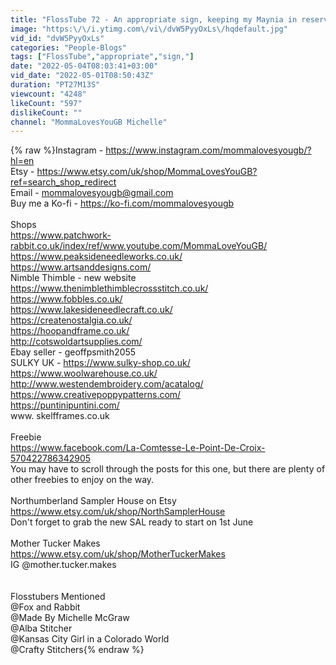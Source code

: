 ```yaml
---
title: "FlossTube 72 - An appropriate sign, keeping my Maynia in reserve and taking a break"
image: "https:\/\/i.ytimg.com\/vi\/dvW5PyyOxLs\/hqdefault.jpg"
vid_id: "dvW5PyyOxLs"
categories: "People-Blogs"
tags: ["FlossTube","appropriate","sign,"]
date: "2022-05-04T08:03:41+03:00"
vid_date: "2022-05-01T08:50:43Z"
duration: "PT27M13S"
viewcount: "4248"
likeCount: "597"
dislikeCount: ""
channel: "MommaLovesYouGB Michelle"
---
```

{% raw %}Instagram - <a rel="nofollow" target="blank" href="https://www.instagram.com/mommalovesyougb/?hl=en">https://www.instagram.com/mommalovesyougb/?hl=en</a> <br />Etsy - <a rel="nofollow" target="blank" href="https://www.etsy.com/uk/shop/MommaLovesYouGB?ref=search_shop_redirect">https://www.etsy.com/uk/shop/MommaLovesYouGB?ref=search_shop_redirect</a><br />Email - mommalovesyougb@gmail.com<br />Buy me a Ko-fi - <a rel="nofollow" target="blank" href="https://ko-fi.com/mommalovesyougb">https://ko-fi.com/mommalovesyougb</a><br /><br />Shops<br /><a rel="nofollow" target="blank" href="https://www.patchwork-rabbit.co.uk/index/ref/www.youtube.com/MommaLoveYouGB/">https://www.patchwork-rabbit.co.uk/index/ref/www.youtube.com/MommaLoveYouGB/</a><br /><a rel="nofollow" target="blank" href="https://www.peaksideneedleworks.co.uk/">https://www.peaksideneedleworks.co.uk/</a> <br /><a rel="nofollow" target="blank" href="https://www.artsanddesigns.com/">https://www.artsanddesigns.com/</a><br />Nimble Thimble - new website <a rel="nofollow" target="blank" href="https://www.thenimblethimblecrossstitch.co.uk/">https://www.thenimblethimblecrossstitch.co.uk/</a><br /><a rel="nofollow" target="blank" href="https://www.fobbles.co.uk/">https://www.fobbles.co.uk/</a><br /><a rel="nofollow" target="blank" href="https://www.lakesideneedlecraft.co.uk/">https://www.lakesideneedlecraft.co.uk/</a><br /><a rel="nofollow" target="blank" href="https://createnostalgia.co.uk/">https://createnostalgia.co.uk/</a><br /><a rel="nofollow" target="blank" href="https://hoopandframe.co.uk/">https://hoopandframe.co.uk/</a><br /><a rel="nofollow" target="blank" href="http://cotswoldartsupplies.com/">http://cotswoldartsupplies.com/</a><br />Ebay seller - geoffpsmith2055<br />SULKY UK - <a rel="nofollow" target="blank" href="https://www.sulky-shop.co.uk/">https://www.sulky-shop.co.uk/</a><br /><a rel="nofollow" target="blank" href="https://www.woolwarehouse.co.uk/">https://www.woolwarehouse.co.uk/</a><br /><a rel="nofollow" target="blank" href="http://www.westendembroidery.com/acatalog/">http://www.westendembroidery.com/acatalog/</a><br /><a rel="nofollow" target="blank" href="https://www.creativepoppypatterns.com/">https://www.creativepoppypatterns.com/</a><br /><a rel="nofollow" target="blank" href="https://puntinipuntini.com/">https://puntinipuntini.com/</a><br />www. skelfframes.co.uk<br /><br />Freebie<br /><a rel="nofollow" target="blank" href="https://www.facebook.com/La-Comtesse-Le-Point-De-Croix-570422786342905">https://www.facebook.com/La-Comtesse-Le-Point-De-Croix-570422786342905</a> <br />You may have to scroll through the posts for this one, but there are plenty of other freebies to enjoy on the way.<br /><br />Northumberland Sampler House on Etsy<br /><a rel="nofollow" target="blank" href="https://www.etsy.com/uk/shop/NorthSamplerHouse">https://www.etsy.com/uk/shop/NorthSamplerHouse</a><br />Don't forget to grab the new SAL ready to start on 1st June<br /><br />Mother Tucker Makes<br /><a rel="nofollow" target="blank" href="https://www.etsy.com/uk/shop/MotherTuckerMakes">https://www.etsy.com/uk/shop/MotherTuckerMakes</a><br />IG @mother.tucker.makes<br /><br /><br />Flosstubers Mentioned<br /> @Fox and Rabbit ​<br />@Made By Michelle McGraw <br />@Alba Stitcher <br />@Kansas City Girl in a Colorado World <br />@Crafty Stitchers{% endraw %}

